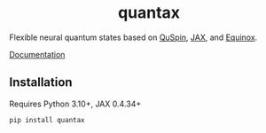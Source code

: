 <h1 align='center'>quantax</h1>

Flexible neural quantum states based on [QuSpin](https://github.com/QuSpin/QuSpin/tree/dev_0.3.8), [JAX](https://github.com/google/jax), and [Equinox](https://github.com/patrick-kidger/equinox).

[Documentation](https://chenao-phys.github.io/quantax)

## Installation

Requires Python 3.10+, JAX 0.4.34+

```
pip install quantax
```
